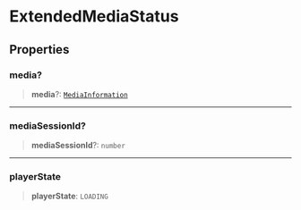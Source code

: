 # ExtendedMediaStatus

## Properties

### media?

> **media**?: [`MediaInformation`](reference/interfaces/MediaInformation.md)

***

### mediaSessionId?

> **mediaSessionId**?: `number`

***

### playerState

> **playerState**: `LOADING`
